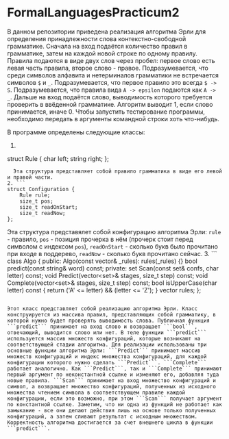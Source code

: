 # FormalLanguagesPracticum2
В данном репозитории приведена реализация алгоритма Эрли для определения принадлежности слова контекстно-свободной грамматике.
Сначала на вход подаётся количество правил в грамматике, затем на каждой новой строке по одному правилу.
Правила подаются в виде двух слов через пробел: первое слово есть левая часть правила, второе слово - правое.
Подразумевается, что среди символов алфавита и нетерминалов грамматики не встречается символов ```$``` и ```_```.
Подразумевается, что первое правило это всегда ```$ -> S```.
Подразумевается, что правила вида ```A -> epsilon``` подаются как ```A -> _```.
Дальше на вход подаётся слово, выводимость которого требуется проверить в ввёденной грамматике.
Алгоритм выводит 1, если слово принимается, иначе 0.
Чтобы запустить тестирование программы, необходимо передать в аргументы командной строки хоть что-нибудь.

В программе определены следующие классы:
1. ```
struct Rule {
    char left;
    string right;
};
```
  Эта структура представляет собой правило грамматика в виде его левой и правой части.
2. ```
struct Configuration {
    Rule rule;
    size_t pos;
    size_t readOnStart;
    size_t readNow;
};
```
Эта структура представялет собой конфигурацию алгоритма Эрли: ```rule``` - правило, ```pos``` - позиция прочерка в нём (прочерк стоит перед символом с индексом ```pos```), ```readOnStart``` - сколько букв было прочитано при входе в поддерево, ```readNow``` - сколько букв прочитано сейчас.
3. ```
class Algo {
public:
    Algo(const vector<Rule>& _rules): rules(_rules) {}
    bool predict(const string& word) const;
private:
    set<Configuration> Scan(const set<Configuration>& confs, char letter) const;
    void Predict(vector<set<Configuration>>& stages, size_t step) const;
    void Complete(vector<set<Configuration>>& stages, size_t step) const;
    bool isUpperCase(char letter) const {
        return ('A' <= letter) && (letter <= 'Z');
    }
    vector<Rule> rules;
};
```

Этот класс представляет собой реализацию алгоритма Эрли. Класс конструируется из массива правил, представляющих собой грамматику, в которой нужно будет проверять выводимость слова. Публичная функция ```predict``` принимает на вход слово и возвращает ```bool```, отвечающий, выводится слово или нет. В теле функции ```predict``` используется массив множеств конфигураций, которые возникают на соответствующей стадии алгоритма. Для реализации использованы три основные функции алгоритма Эрли: ```Predict``` принимает массив множеств конфигураций и индекс множества конфигураций, для каждой конфигурации которого нужно сделать ```Predict```. ```Complete``` работает аналогично. Как ```Predict```, так и ```Complete``` принимают первый аргумент по неконстантной ссылке и изменяют его, добавляя туда новые правила. ```Scan``` принимает на вход множество конфигураций и символ, а возвращает множество конфигураций, полученных из исходного множества чтением символа в соответствующем правиле каждой конфигурации, если это возможно, при этом ```Scan``` получает аргумент по константной ссылке. Заметим, что ни одна из функций не работает как замыкание - все они делают действия лишь на основе только полученных конфигураций, а затем сливают результат с исходным множеством. Корректность алгоритма достигается за счет внешнего цикла в функции ```predict```.
